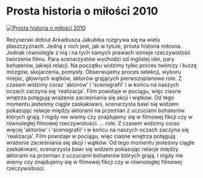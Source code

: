 Prosta historia o miłości 2010 
=============
[![Prosta historia o miłości 2010 ](http://vidos.pl/images/player.gif)](http://vidos.pl/prosta-historia-o-milosci-2010)

 Reżyserski debiut Arkadiusza Jakubika rozgrywa się na wielu płaszczyznach. Jedną z nich jest, jak w tytule, prosta historia miłosna. Jednak równolegle z nią i na tych samych prawach istnieje rzeczywistość tworzenia filmu. Para scenarzystów wychodzi od mglistej idei, pary bohaterów, jakiejś relacji. Na początku widzimy tylko proces twórczy i burzę mózgów, skojarzenia, pomysły. Obserwujemy proces selekcji, wyboru miejsc, głównych wątków, aktorów grających pierwszoplanowe role. Z czasem widzimy coraz  'aktorów' i 'scenografii' i w końcu na naszych oczach zaczyna się 'realizacja'. Film powstaje w pociągu, więc ciasne wnętrza potęgują wrażenie zacieśniania się akcji i wątków. Od tego momentu jesteśmy ciągle zaskakiwani, scenarzysta bawi się widzem pokazując relacje między aktorami na przemian z uczuciami bohaterów których grają. I nigdy nie wiemy czy znajdujemy się w filmowej fikcji czy w równoległej filmowej rzeczywistości.  ... role. Z czasem widzimy coraz więcej 'aktorów' i 'scenografii' i w końcu na naszych oczach zaczyna się 'realizacja'. Film powstaje w pociągu, więc ciasne wnętrza potęgują wrażenie zacieśniania się akcji i wątków. Od tego momentu jesteśmy ciągle zaskakiwani, scenarzysta bawi się widzem pokazując relacje między aktorami na przemian z uczuciami bohaterów których grają. I nigdy nie wiemy czy znajdujemy się w filmowej fikcji czy w równoległej filmowej rzeczywistości.
